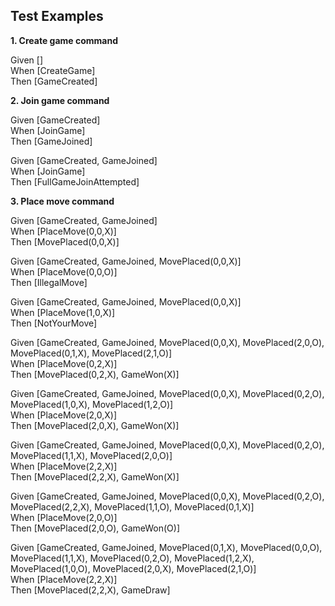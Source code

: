 ## Test Examples

**1. Create game command**

Given []  
When [CreateGame]  
Then [GameCreated]

**2. Join game command**

Given [GameCreated]  
When [JoinGame]  
Then [GameJoined]

Given [GameCreated, GameJoined]  
When [JoinGame]  
Then [FullGameJoinAttempted]

**3. Place move command**

Given [GameCreated, GameJoined]  
When [PlaceMove(0,0,X)]  
Then [MovePlaced(0,0,X)]

Given [GameCreated, GameJoined, MovePlaced(0,0,X)]  
When [PlaceMove(0,0,O)]  
Then [IllegalMove]

Given [GameCreated, GameJoined, MovePlaced(0,0,X)]  
When [PlaceMove(1,0,X)]  
Then [NotYourMove]

Given [GameCreated, GameJoined, MovePlaced(0,0,X), MovePlaced(2,0,O), MovePlaced(0,1,X), MovePlaced(2,1,O)]  
When [PlaceMove(0,2,X)]  
Then [MovePlaced(0,2,X), GameWon(X)]

Given [GameCreated, GameJoined, MovePlaced(0,0,X), MovePlaced(0,2,O), MovePlaced(1,0,X), MovePlaced(1,2,O)]  
When [PlaceMove(2,0,X)]  
Then [MovePlaced(2,0,X), GameWon(X)]

Given [GameCreated, GameJoined, MovePlaced(0,0,X), MovePlaced(0,2,O), MovePlaced(1,1,X), MovePlaced(2,0,O)]  
When [PlaceMove(2,2,X)]  
Then [MovePlaced(2,2,X), GameWon(X)]

Given [GameCreated, GameJoined, MovePlaced(0,0,X), MovePlaced(0,2,O), MovePlaced(2,2,X), MovePlaced(1,1,O), MovePlaced(0,1,X)]  
When [PlaceMove(2,0,O)]  
Then [MovePlaced(2,0,O), GameWon(O)]

Given [GameCreated, GameJoined, MovePlaced(0,1,X), MovePlaced(0,0,O), MovePlaced(1,1,X), MovePlaced(0,2,O), MovePlaced(1,2,X), MovePlaced(1,0,O), MovePlaced(2,0,X), MovePlaced(2,1,O)]  
When [PlaceMove(2,2,X)]  
Then [MovePlaced(2,2,X), GameDraw]
